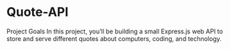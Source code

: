 # Quote-API

Project Goals
In this project, you’ll be building a small Express.js web API to store and serve different quotes about computers, coding, and technology.
